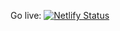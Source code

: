Go live: [![Netlify Status](https://api.netlify.com/api/v1/badges/37abd1d3-4fe1-4a9f-86a2-8d5a3338a6ac/deploy-status)](https://app.netlify.com/sites/admin-kamflex/deploys)

